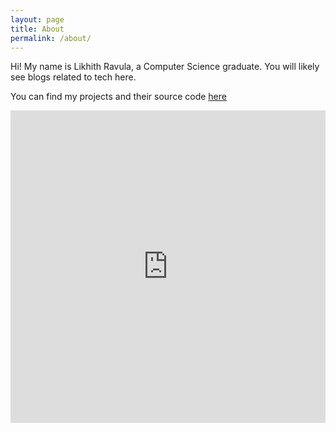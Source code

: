 ```yaml
---
layout: page
title: About
permalink: /about/
---
```


Hi! My name is Likhith Ravula, a Computer Science graduate.
You will likely see blogs related to tech here.

You can find my projects and their source code [here](https://github.com/likhithravula)

<iframe src="https://drive.google.com/drive/u/1/folders/1NaLd9fedlFq0nllyrpQ7ATYe3n64Ph0O/preview" width="100%" height="500px" style="border: none;"></iframe>